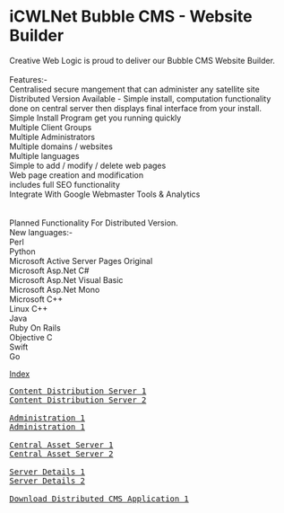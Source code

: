 # iCWLNet Bubble CMS - Website Builder

Creative Web Logic is proud to deliver our Bubble CMS Website Builder.<br>
<br>
Features:-
<br>
Centralised secure mangement that can administer any satellite site<br>
Distributed Version Available - Simple install, computation functionality done on central server then displays final interface from your install.<br>
Simple Install Program get you running quickly <br>
Multiple Client Groups<br>
Multiple Administrators<br>
Multiple domains / websites<br>
Multiple languages<br>
Simple to add / modify / delete web pages<br>
Web page creation and modification<br>
includes full SEO functionality<br>
Integrate With Google Webmaster Tools & Analytics<br>
<br>
<br>
Planned Functionality For Distributed Version.<br>
New languages:-<br>
Perl<br>
Python<br>
Microsoft Active Server Pages Original<br>
Microsoft Asp.Net C#<br>
Microsoft Asp.Net Visual Basic<br>
Microsoft Asp.Net Mono<br>
Microsoft C++<br>
Linux C++<br>
Java<br>
Ruby On Rails<br>
Objective C<br>
Swift<br>
Go<br>

<a href="https://git.creativeweblogic.net/index.html"> Index</a>

<pre>
<a href="https://access.sitemanage.info">Content Distribution Server 1</a>
<a href="https://access.bubblecms.biz">Content Distribution Server 2</a>

<a href="https://sitemanage.info">Administration 1</a>
<a href="https://manage.bubblecms.biz">Administration 1</a>

<a href="https://static-assets.site">Central Asset Server 1</a>
<a href="https://assets.bubblecms.biz">Central Asset Server 2</a>

<a href="https://git.creativeweblogic.net/Server-Config-File.html">Server Details 1</a>
<a href="https://danielruul78.github.io/Static_Pages/Server-Config-File.html">Server Details 2</a>

<a href="https://github.com/CreativeWebLogic-Net/iCWLNet_Full_Website_Builder/archive/refs/heads/main.zip">Download Distributed CMS Application 1</a>
</pre>


